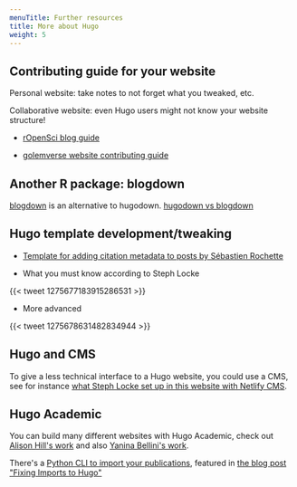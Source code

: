 ```yaml
---
menuTitle: Further resources
title: More about Hugo
weight: 5
---
```


## Contributing guide for your website

Personal website: take notes to not forget what you tweaked, etc.

Collaborative website: even Hugo users might not know your website structure!

* [rOpenSci blog guide](https://blogguide.ropensci.org/)

* [golemverse website contributing guide](https://github.com/ThinkR-open/golemverse.org/blob/master/how-to.Rmd)


## Another R package: blogdown

[blogdown](https://bookdown.org/yihui/blogdown/) is an alternative to hugodown. [hugodown vs blogdown](https://hugodown.r-lib.org/#compared-to-blogdown)

## Hugo template development/tweaking

* [Template for adding citation metadata to posts by Sébastien Rochette](https://github.com/statnmap/hugo-statnmap-theme/blob/3e2a54a9836fdd65779865e91058ba304b628336/layouts/partials/citation.html)

* What you must know according to Steph Locke

{{< tweet 1275677183915286531 >}}

* More advanced

{{< tweet 1275678631482834944 >}}

## Hugo and CMS

To give a less technical interface to a Hugo website, you could use a CMS, see for instance [what Steph Locke set up in this website with Netlify CMS](https://github.com/hzi-braunschweig/serohub).

## Hugo Academic

You can build many different websites with Hugo Academic, check out [Alison Hill's work](https://ysc-rmarkdown.netlify.app/) and also [Yanina Bellini's work](https://yabellini.netlify.app/).

There's a [Python CLI to import your publications](https://github.com/sourcethemes/academic-admin), featured in [the blog post "Fixing Imports to Hugo"](https://dyerlab.org/post/fixing-imports-to-hugo/)